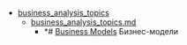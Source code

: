 - <a href = "E:\Node_projects\Node_Way\NBase\_Md\_Index\__Closer\_Uml\Main_I\contaners\contaner_2\courses\EA_tutorials\business_analysis_topics\cat.business_analysis_topics\dir.business_analysis_topics.md">business_analysis_topics</a>
    - <a href = "E:\Node_projects\Node_Way\NBase\_Md\_Index\__Closer\_Uml\Main_I\contaners\contaner_2\courses\EA_tutorials\business_analysis_topics\business_analysis_topics.md">business_analysis_topics.md</a>
        - *# <a href="https://sparxsystems.com/enterprise_architect_user_guide/15.1/model_domains/business_analysis_topics.html" target="_blank">Business Models</a> Бизнес-модели
